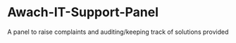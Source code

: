 # Awach-IT-Support-Panel
A panel to raise complaints and auditing/keeping track of solutions provided
